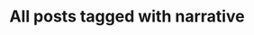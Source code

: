 ---
layout: tag
title: "All posts tagged with narrative"
permalink: /weblog/tags/narrative/
taxonomy: narrative
---